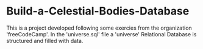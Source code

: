 # Build-a-Celestial-Bodies-Database
This is a project developed following some exercies from the organization 'freeCodeCamp'.
In the 'universe.sql' file a 'universe' Relational Database is structured and filled with data.
